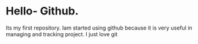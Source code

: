 # Hello- Github.
Its my first repository.
Iam started using github because it is very useful in managing and tracking project.
I just love git
